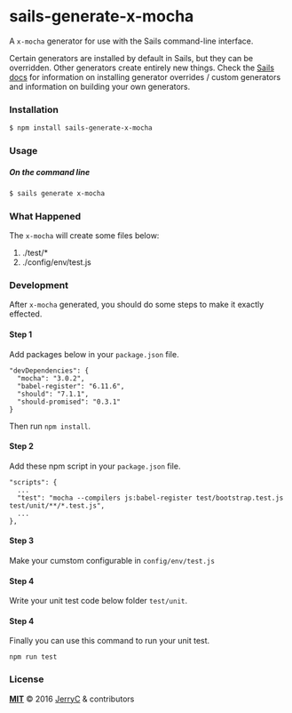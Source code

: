 # sails-generate-x-mocha

A `x-mocha` generator for use with the Sails command-line interface.

Certain generators are installed by default in Sails, but they can be overridden.  Other generators create entirely new things.  Check the [Sails docs](http://sailsjs.org/#!documentation) for information on installing generator overrides / custom generators and information on building your own generators.



### Installation

```sh
$ npm install sails-generate-x-mocha
```


### Usage

##### On the command line

```sh
$ sails generate x-mocha 
```



### What Happened

The `x-mocha` will create some files below:

1. ./test/*
2. ./config/env/test.js

### Development

After `x-mocha` generated, you should do some steps to make it exactly effected.

#### Step 1
Add packages below in your `package.json` file.

```
"devDependencies": {
  "mocha": "3.0.2",
  "babel-register": "6.11.6",
  "should": "7.1.1",
  "should-promised": "0.3.1"
}
```

Then run `npm install`.

#### Step 2
Add these npm script in your `package.json` file.

```
"scripts": {
  ...
  "test": "mocha --compilers js:babel-register test/bootstrap.test.js test/unit/**/*.test.js",
  ...
},
``` 

#### Step 3

Make your cumstom configurable in `config/env/test.js` 

#### Step 4

Write your unit test code below folder `test/unit`.

#### Step 4

Finally you can use this command to run your unit test.

```
npm run test
```

### License

**[MIT](./LICENSE)**
&copy; 2016 [JerryC](http://github.com/JerryC8080) & contributors

